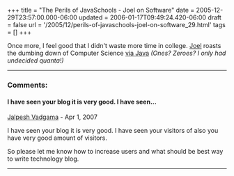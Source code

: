+++
title = "The Perils of JavaSchools - Joel on Software"
date = 2005-12-29T23:57:00.000-06:00
updated = 2006-01-17T09:49:24.420-06:00
draft = false
url = '/2005/12/perils-of-javaschools-joel-on-software_29.html'
tags = []
+++

Once more, I feel good that I didn't waste more time in college. [Joel](http://www.joelonsoftware.com/) roasts the dumbing down of Computer Science [via Java](http://www.joelonsoftware.com/articles/ThePerilsofJavaSchools.html) _(Ones? Zeroes? I only had undecided quanta!)_

---
### Comments:
#### I have seen your blog it is very good. I have seen...
[Jalpesh Vadgama](https://www.blogger.com/profile/11897824025804539164 "noreply@blogger.com") - <time datetime="2007-04-16T10:33:00.000-05:00">Apr 1, 2007</time>

I have seen your blog it is very good. I have seen your visitors of also you have very good amount of visitors.  
  
So please let me know how to increase users and what should be best way to write technology blog.
<hr />
